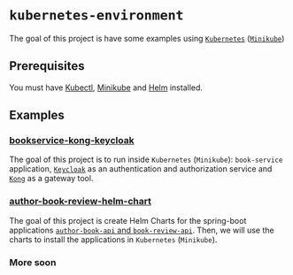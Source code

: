 # `kubernetes-environment`

The goal of this project is have some examples using [`Kubernetes`](https://kubernetes.io)
([`Minikube`](https://github.com/kubernetes/minikube))

## Prerequisites

You must have [Kubectl](https://kubernetes.io/docs/tasks/tools/install-kubectl/),
[Minikube](https://kubernetes.io/docs/tasks/tools/install-minikube/#install-minikube) and 
[Helm](https://helm.sh/docs/using_helm/#installing-the-helm-client) installed.

## Examples

### [bookservice-kong-keycloak](https://github.com/ivangfr/kubernetes-environment/tree/master/bookservice-kong-keycloak)

The goal of this project is to run inside `Kubernetes` (`Minikube`): `book-service` application,
[`Keycloak`](https://www.keycloak.org) as an authentication and authorization service and [`Kong`](https://konghq.com)
as a gateway tool.

### [author-book-review-helm-chart](https://github.com/ivangfr/kubernetes-environment/tree/master/author-book-review-helm-chart)

The goal of this project is create Helm Charts for the spring-boot applications
[`author-book-api` and `book-review-api`](https://github.com/ivangfr/springboot-graphql-databases). Then, we will use
the charts to install the applications in `Kubernetes` (`Minikube`).

### More soon